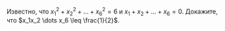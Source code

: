 Известно, что 
$x_1^2 + x_2^2 + \dots + x_6^2 =6$ и $x_1 + x_2 + \dots + x_6 =0$.
Докажите, что $x_1x_2 \dots x_6 \leq \frac{1}{2}$.